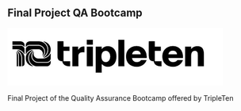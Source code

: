 ## Final Project QA Bootcamp
  <img src="Imagens\Logo-Tripleten.png">
  
 Final Project of the Quality Assurance Bootcamp offered by TripleTen

